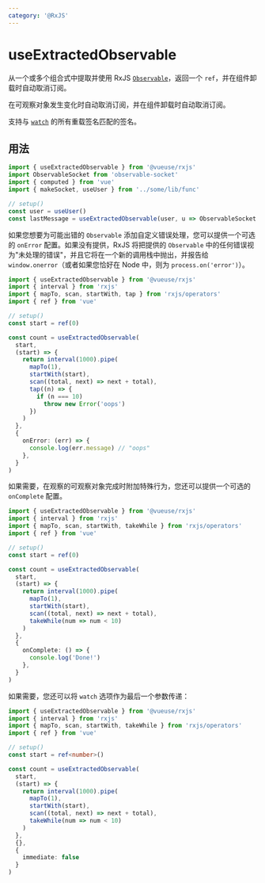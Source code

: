 ```yaml
---
category: '@RxJS'
---
```


# useExtractedObservable

从一个或多个组合式中提取并使用 RxJS [`Observable`](https://rxjs.dev/guide/observable)，返回一个 `ref`，并在组件卸载时自动取消订阅。

在可观察对象发生变化时自动取消订阅，并在组件卸载时自动取消订阅。

支持与 [`watch`](https://cn.vuejs.org/guide/essentials/watchers#basic-example) 的所有重载签名匹配的签名。

## 用法

```ts
import { useExtractedObservable } from '@vueuse/rxjs'
import ObservableSocket from 'observable-socket'
import { computed } from 'vue'
import { makeSocket, useUser } from '../some/lib/func'

// setup()
const user = useUser()
const lastMessage = useExtractedObservable(user, u => ObservableSocket.create(makeSocket(u.id)).down)
```

如果您想要为可能出错的 `Observable` 添加自定义错误处理，您可以提供一个可选的 `onError` 配置。如果没有提供，RxJS 将把提供的 `Observable` 中的任何错误视为"未处理的错误"，并且它将在一个新的调用栈中抛出，并报告给 `window.onerror`（或者如果您恰好在 Node 中，则为 `process.on('error')`）。

```ts
import { useExtractedObservable } from '@vueuse/rxjs'
import { interval } from 'rxjs'
import { mapTo, scan, startWith, tap } from 'rxjs/operators'
import { ref } from 'vue'

// setup()
const start = ref(0)

const count = useExtractedObservable(
  start,
  (start) => {
    return interval(1000).pipe(
      mapTo(1),
      startWith(start),
      scan((total, next) => next + total),
      tap((n) => {
        if (n === 10)
          throw new Error('oops')
      })
    )
  },
  {
    onError: (err) => {
      console.log(err.message) // "oops"
    },
  }
)
```

如果需要，在观察的可观察对象完成时附加特殊行为，您还可以提供一个可选的 `onComplete` 配置。

```ts
import { useExtractedObservable } from '@vueuse/rxjs'
import { interval } from 'rxjs'
import { mapTo, scan, startWith, takeWhile } from 'rxjs/operators'
import { ref } from 'vue'

// setup()
const start = ref(0)

const count = useExtractedObservable(
  start,
  (start) => {
    return interval(1000).pipe(
      mapTo(1),
      startWith(start),
      scan((total, next) => next + total),
      takeWhile(num => num < 10)
    )
  },
  {
    onComplete: () => {
      console.log('Done!')
    },
  }
)
```

如果需要，您还可以将 `watch` 选项作为最后一个参数传递：

```ts
import { useExtractedObservable } from '@vueuse/rxjs'
import { interval } from 'rxjs'
import { mapTo, scan, startWith, takeWhile } from 'rxjs/operators'
import { ref } from 'vue'

// setup()
const start = ref<number>()

const count = useExtractedObservable(
  start,
  (start) => {
    return interval(1000).pipe(
      mapTo(1),
      startWith(start),
      scan((total, next) => next + total),
      takeWhile(num => num < 10)
    )
  },
  {},
  {
    immediate: false
  }
)
```
